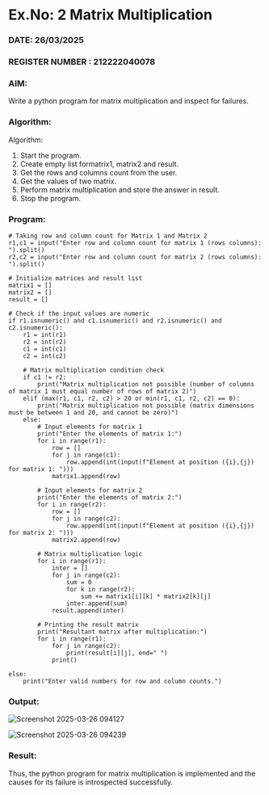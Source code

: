 # Ex.No: 2   Matrix Multiplication 

### DATE: 26/03/2025                                                                            
### REGISTER NUMBER : 212222040078

### AIM: 
Write a python program for matrix multiplication and inspect for failures.
 
### Algorithm:

Algorithm:
1. Start the program.
2. Create empty list formatrix1, matrix2 and result.
3. Get the rows and columns count from the user.
4. Get the values of two matrix.
5. Perform matrix multiplication and store the answer in result.
6. Stop the program.
### Program:
```
# Taking row and column count for Matrix 1 and Matrix 2
r1,c1 = input("Enter row and column count for matrix 1 (rows columns): ").split()
r2,c2 = input("Enter row and column count for matrix 2 (rows columns): ").split()

# Initialize matrices and result list
matrix1 = []
matrix2 = []
result = []

# Check if the input values are numeric
if r1.isnumeric() and c1.isnumeric() and r2.isnumeric() and c2.isnumeric():
    r1 = int(r1)
    r2 = int(r2)
    c1 = int(c1)
    c2 = int(c2)

    # Matrix multiplication condition check
    if c1 != r2:
        print("Matrix multiplication not possible (number of columns of matrix 1 must equal number of rows of matrix 2)")
    elif (max(r1, c1, r2, c2) > 20 or min(r1, c1, r2, c2) == 0):
        print("Matrix multiplication not possible (matrix dimensions must be between 1 and 20, and cannot be zero)")
    else:
        # Input elements for matrix 1
        print("Enter the elements of matrix 1:")
        for i in range(r1):
            row = []
            for j in range(c1):
                row.append(int(input(f"Element at position ({i},{j}) for matrix 1: ")))
            matrix1.append(row)

        # Input elements for matrix 2
        print("Enter the elements of matrix 2:")
        for i in range(r2):
            row = []
            for j in range(c2):
                row.append(int(input(f"Element at position ({i},{j}) for matrix 2: ")))
            matrix2.append(row)

        # Matrix multiplication logic
        for i in range(r1):
            inter = []
            for j in range(c2):
                sum = 0
                for k in range(r2):
                    sum += matrix1[i][k] * matrix2[k][j]
                inter.append(sum)
            result.append(inter)

        # Printing the result matrix
        print("Resultant matrix after multiplication:")
        for i in range(r1):
            for j in range(c2):
                print(result[i][j], end=" ")
            print()

else:
    print("Enter valid numbers for row and column counts.")
```













### Output:
![Screenshot 2025-03-26 094127](https://github.com/user-attachments/assets/58754100-91b6-47fc-9bf4-3d21022392f6)




![Screenshot 2025-03-26 094239](https://github.com/user-attachments/assets/ee18ea15-ea69-47bd-a6ba-f30bfbac9207)








### Result:
Thus, the python program for matrix multiplication is implemented and the causes for its failure is introspected successfully.

